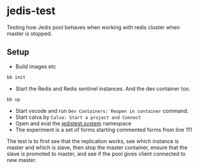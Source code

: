 # jedis-test

Testing how Jedis pool behaves when working with redis cluster when master is stopped.

## Setup

- Build images etc

```bash
bb init
```

- Start the Redis and Redis sentinel instances. And the dev container too.

```bash
bb up
```

- Start vscode and run `Dev Containers: Reopen in container` command.
- Start calva by `Calva: Start a project and Connect`
- Open and eval the [jedistest.system](./src/main/jedistest/system.clj) namespace
- The experiment is a set of forms starting commented forms from line 111

The test is to first see that the replication works, see which instance is master and which is slave, then stop the master container, ensure that the slave is promoted to master, and see if the pool gives client connected to new master.
